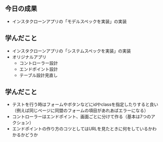 ## 今日の成果

- インスタクローンアプリの「モデルスペックを実装」の実装

## 学んだこと

- インスタクローンアプリの「システムスペックを実装」の実装
- オリジナルアプリ
  - コントローラー設計
  - エンドポイント設計
  - テーブル設計見直し

## 学んだこと

- テストを行う時はフォームやボタンなどにidやclassを指定したりすると良い（例えば同じページに同盟のフォームの項目があれあばエラーになる）
- コントローラーはエンドポイント、画面ごとに分けて作る（基本は7つのアクション）
- エンドポイントの作り方のコツとしてはURLを見たときに何をしているかわかるかどうか

